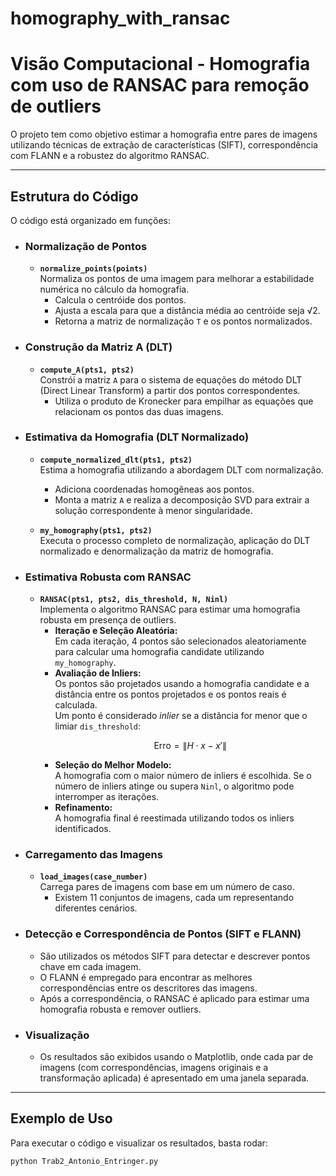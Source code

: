# homography_with_ransac

# Visão Computacional - Homografia com uso de RANSAC para remoção de outliers

O projeto tem como objetivo estimar a homografia entre pares de imagens utilizando técnicas de extração de características (SIFT), correspondência com FLANN e a robustez do algoritmo RANSAC.

---

## Estrutura do Código

O código está organizado em funções:

- ### Normalização de Pontos
  - **`normalize_points(points)`**  
    Normaliza os pontos de uma imagem para melhorar a estabilidade numérica no cálculo da homografia.  
    - Calcula o centróide dos pontos.  
    - Ajusta a escala para que a distância média ao centróide seja √2.  
    - Retorna a matriz de normalização `T` e os pontos normalizados.

- ### Construção da Matriz A (DLT)
  - **`compute_A(pts1, pts2)`**  
    Constrói a matriz `A` para o sistema de equações do método DLT (Direct Linear Transform) a partir dos pontos correspondentes.  
    - Utiliza o produto de Kronecker para empilhar as equações que relacionam os pontos das duas imagens.

- ### Estimativa da Homografia (DLT Normalizado)
  - **`compute_normalized_dlt(pts1, pts2)`**  
    Estima a homografia utilizando a abordagem DLT com normalização.  
    - Adiciona coordenadas homogêneas aos pontos.  
    - Monta a matriz `A` e realiza a decomposição SVD para extrair a solução correspondente à menor singularidade.

  - **`my_homography(pts1, pts2)`**  
    Executa o processo completo de normalização, aplicação do DLT normalizado e denormalização da matriz de homografia.

- ### Estimativa Robusta com RANSAC
  - **`RANSAC(pts1, pts2, dis_threshold, N, Ninl)`**  
    Implementa o algoritmo RANSAC para estimar uma homografia robusta em presença de outliers.
    - **Iteração e Seleção Aleatória:**  
      Em cada iteração, 4 pontos são selecionados aleatoriamente para calcular uma homografia candidate utilizando `my_homography`.
    - **Avaliação de Inliers:**  
      Os pontos são projetados usando a homografia candidate e a distância entre os pontos projetados e os pontos reais é calculada.  
      Um ponto é considerado *inlier* se a distância for menor que o limiar `dis_threshold`:
      ```math
      \text{Erro} = \|H \cdot x - x'\|
      ```
    - **Seleção do Melhor Modelo:**  
      A homografia com o maior número de inliers é escolhida. Se o número de inliers atinge ou supera `Ninl`, o algoritmo pode interromper as iterações.
    - **Refinamento:**  
      A homografia final é reestimada utilizando todos os inliers identificados.

- ### Carregamento das Imagens
  - **`load_images(case_number)`**  
    Carrega pares de imagens com base em um número de caso.  
    - Existem 11 conjuntos de imagens, cada um representando diferentes cenários.

- ### Detecção e Correspondência de Pontos (SIFT e FLANN)
  - São utilizados os métodos SIFT para detectar e descrever pontos chave em cada imagem.  
  - O FLANN é empregado para encontrar as melhores correspondências entre os descritores das imagens.
  - Após a correspondência, o RANSAC é aplicado para estimar uma homografia robusta e remover outliers.

- ### Visualização
  - Os resultados são exibidos usando o Matplotlib, onde cada par de imagens (com correspondências, imagens originais e a transformação aplicada) é apresentado em uma janela separada.

---

## Exemplo de Uso

Para executar o código e visualizar os resultados, basta rodar:

```bash
python Trab2_Antonio_Entringer.py
